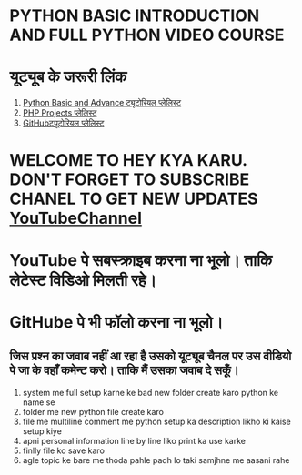 # PYTHON BASIC INTRODUCTION AND FULL PYTHON VIDEO COURSE

# यूट्यूब के जरूरी लिंक 
1. [Python Basic and Advance ट्यूटोरियल प्लेलिस्ट](https://www.youtube.com/playlist?list=PLK6wiPavf7QikS9PMYrGZXz1HlE1KZLD3)
2. [PHP Projects प्लेलिस्ट](https://www.youtube.com/playlist?list=PLK6wiPavf7QiEj6IPc3lkjz1wR4w9RM6B)
3. [GitHubट्यूटोरियल प्लेलिस्ट](https://www.youtube.com/watch?v=LUyVs2MTlTM&list=PLK6wiPavf7Qjydpc5v-hdIoqCx2V19pHP)


# WELCOME TO HEY KYA KARU. DON'T FORGET TO SUBSCRIBE CHANEL TO GET NEW UPDATES [YouTubeChannel](https://www.youtube.com/channel/UCphs2JfmIClR62wbyf76HDg/featured?view_as=subscriber)

# YouTube पे सबस्क्राइब करना ना भूलो।  ताकि लेटेस्ट विडिओ मिलती रहे। 
# GitHube पे भी फॉलो करना ना भूलो। 

## जिस प्रश्न का जवाब नहीं आ रहा है उसको यूट्यूब चैनल पर उस वीडियो पे जा के वहाँ कमेन्ट करो। ताकि मैं उसका जवाब दे सकूँ। 

1. system me full setup karne ke bad new folder create karo python ke name se
2. folder me new python file create karo
3. file me multiline comment me python setup ka description likho ki kaise setup kiye
4. apni personal information line by line liko print ka use karke
5. finlly file ko save karo
6. agle topic ke bare me thoda pahle padh lo taki samjhne me aasani rahe